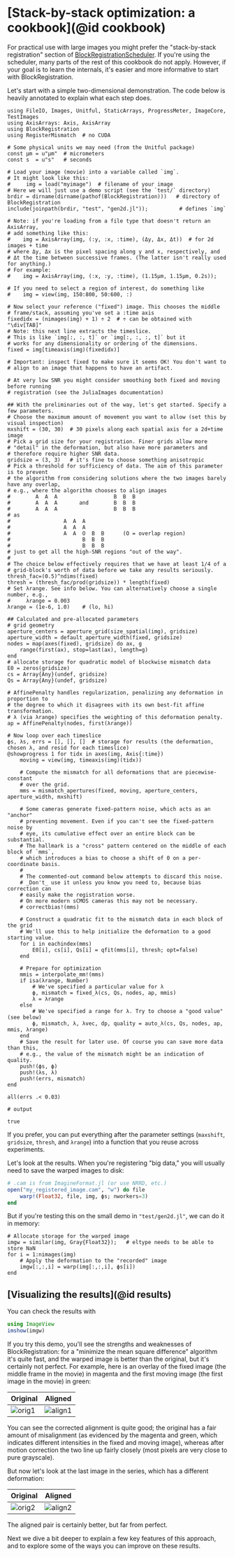 # [Stack-by-stack optimization: a cookbook](@id cookbook)

For practical use with large images you might prefer the "stack-by-stack registration"
section of
[BlockRegistrationScheduler](https://github.com/HolyLab/BlockRegistrationScheduler).
If you're using the scheduler, many parts of the rest of this cookbook
do not apply.
However, if your goal is to learn the internals, it's easier and more informative to start with BlockRegistration.

Let's start with a simple two-dimensional demonstration.
The code below is heavily annotated to explain what each step does.

```jldoctest cookbook; filter=[r"Planning.*", r"Progress.*"]
using FileIO, Images, Unitful, StaticArrays, ProgressMeter, ImageCore, TestImages
using AxisArrays: Axis, AxisArray
using BlockRegistration
using RegisterMismatch  # no CUDA

# Some physical units we may need (from the Unitful package)
const μm = u"μm"  # micrometers
const s  = u"s"   # seconds

# Load your image (movie) into a variable called `img`.
# It might look like this:
#     img = load("myimage")  # filename of your image
# Here we will just use a demo script (see the `test/` directory)
brdir = dirname(dirname(pathof(BlockRegistration)))   # directory of BlockRegistration
include(joinpath(brdir, "test", "gen2d.jl"));          # defines `img`

# Note: if you're loading from a file type that doesn't return an AxisArray,
# add something like this:
#    img = AxisArray(img, (:y, :x, :time), (Δy, Δx, Δt))  # for 2d images + time
# where Δy, Δx is the pixel spacing along y and x, respectively, and
# Δt the time between successive frames. (The latter isn't really used for anything.)
# For example:
#    img = AxisArray(img, (:x, :y, :time), (1.15μm, 1.15μm, 0.2s));

# If you need to select a region of interest, do something like
#    img = view(img, 150:800, 50:600, :)

# Now select your reference ("fixed") image. This chooses the middle
# frame/stack, assuming you've set a :time axis
fixedidx = (nimages(img) + 1) ÷ 2  # ÷ can be obtained with "\div[TAB]"
# Note: this next line extracts the timeslice.
# This is like `img[:, :, t]` or `img[:, :, :, t]` but it
# works for any dimensionality or ordering of the dimensions.
fixed = img[timeaxis(img)(fixedidx)]

# Important: inspect fixed to make sure it seems OK! You don't want to
# align to an image that happens to have an artifact.

# At very low SNR you might consider smoothing both fixed and moving before running
# registration (see the JuliaImages documentation)

## With the preliminaries out of the way, let's get started. Specify a few parameters.
# Choose the maximum amount of movement you want to allow (set this by visual inspection)
mxshift = (30, 30)  # 30 pixels along each spatial axis for a 2d+time image
# Pick a grid size for your registration. Finer grids allow more
# "detail" in the deformation, but also have more parameters and
# therefore require higher SNR data.
gridsize = (3, 3)   # it's fine to choose something anisotropic
# Pick a threshold for sufficiency of data. The aim of this parameter is to prevent
# the algorithm from considering solutions where the two images barely have any overlap,
# e.g., where the algorithm chooses to align images
#        A  A  A                  B  B  B
#        A  A  A       and        B  B  B
#        A  A  A                  B  B  B
# as
#                 A  A  A
#                 A  A  A
#                 A  A  O  B  B      (O = overlap region)
#                       B  B  B
#                       B  B  B
# just to get all the high-SNR regions "out of the way".
#
# The choice below effectively requires that we have at least 1/4 of a
# grid-block's worth of data before we take any results seriously.
thresh_fac=(0.5)^ndims(fixed)
thresh = (thresh_fac/prod(gridsize)) * length(fixed)
# Set λrange. See info below. You can alternatively choose a single number, e.g.,
#     λrange = 0.003
λrange = (1e-6, 1.0)    # (lo, hi)

## Calculated and pre-allocated parameters
# grid geometry
aperture_centers = aperture_grid(size_spatial(img), gridsize)
aperture_width = default_aperture_width(fixed, gridsize)
nodes = map(axes(fixed), gridsize) do ax, g
    range(first(ax), stop=last(ax), length=g)
end
# allocate storage for quadratic model of blockwise mismatch data
E0 = zeros(gridsize)
cs = Array{Any}(undef, gridsize)
Qs = Array{Any}(undef, gridsize)

# AffinePenalty handles regularization, penalizing any deformation in proportion to
# the degree to which it disagrees with its own best-fit affine transformation.
# λ (via λrange) specifies the weighting of this deformation penalty.
ap = AffinePenalty(nodes, first(λrange))

# Now loop over each timeslice
ϕs, λs, errs = [], [], []  # storage for results (the deformation, chosen λ, and resid for each timeslice)
@showprogress 1 for tidx in axes(img, Axis{:time})
    moving = view(img, timeaxis(img)(tidx))

    # Compute the mismatch for all deformations that are piecewise-constant
    # over the grid.
    mms = mismatch_apertures(fixed, moving, aperture_centers, aperture_width, mxshift)

    # Some cameras generate fixed-pattern noise, which acts as an "anchor"
    # preventing movement. Even if you can't see the fixed-pattern noise by
    # eye, its cumulative effect over an entire block can be substantial.
    # The hallmark is a "cross" pattern centered on the middle of each block of `mms`,
    # which introduces a bias to choose a shift of 0 on a per-coordinate basis.
    #
    # The commented-out command below attempts to discard this noise.
    # _Don't_ use it unless you know you need to, because bias correction can
    # easily make the registration worse.
    # On more modern sCMOS cameras this may not be necessary.
    # correctbias!(mms)

    # Construct a quadratic fit to the mismatch data in each block of the grid
    # We'll use this to help initialize the deformation to a good starting value.
    for i in eachindex(mms)
        E0[i], cs[i], Qs[i] = qfit(mms[i], thresh; opt=false)
    end

    # Prepare for optimization
    mmis = interpolate_mm!(mms)
    if isa(λrange, Number)
        # We've specified a particular value for λ
        ϕ, mismatch = fixed_λ(cs, Qs, nodes, ap, mmis)
        λ = λrange
    else
        # We've specified a range for λ. Try to choose a "good value" (see below)
        ϕ, mismatch, λ, λvec, dp, quality = auto_λ(cs, Qs, nodes, ap, mmis, λrange)
    end
    # Save the result for later use. Of course you can save more data than this,
    # e.g., the value of the mismatch might be an indication of quality.
    push!(ϕs, ϕ)
    push!(λs, λ)
    push!(errs, mismatch)
end

all(errs .< 0.03)

# output

true
```

If you prefer, you can put everything after the parameter settings
(`maxshift`, `gridsize`, `thresh`, and `λrange`) into a function that
you reuse across experiments.

Let's look at the results.
When you're registering "big data," you will usually need to save the warped images to disk:

```julia
# .cam is from ImagineFormat.jl (or use NRRD, etc.)
open("my_registered_image.cam", "w") do file
    warp!(Float32, file, img, ϕs; nworkers=3)
end
```

But if you're testing this on the small demo in `"test/gen2d.jl"`, we can do it in memory:

```jldoctest cookbook; filter="\".*"
# Allocate storage for the warped image
imgw = similar(img, Gray{Float32});   # eltype needs to be able to store NaN
for i = 1:nimages(img)
    # Apply the deformation to the "recorded" image
    imgw[:,:,i] = warp(img[:,:,i], ϕs[i])
end
```

## [Visualizing the results](@id results)

You can check the results with

```julia
using ImageView
imshow(imgw)
```

If you try this demo, you'll see the strengths and weaknesses of BlockRegistration:
for a "minimize the mean square difference" algorithm it's quite fast,
and the warped image is better than the original, but it's certainly not perfect.
For example, here is an overlay of the fixed image (the middle frame in the movie) in magenta and the first moving image (the first image in the movie) in green:

|  Original  |  Aligned  |
| ---------- | --------- |
| ![orig1](assets/original1.png) | ![align1](assets/aligned1.png) |

You can see the corrected alignment is quite good; the original has a fair amount of misalignment (as evidenced by the magenta and green, which indicates different intensities in the fixed and moving image), whereas after motion correction the two line up fairly closely (most pixels are very close to pure grayscale).

But now let's look at the last image in the series, which has a different deformation:

|  Original  |  Aligned  |
| ---------- | --------- |
| ![orig2](assets/original2.png) | ![align2](assets/aligned2.png) |

The aligned pair is certainly better, but far from perfect.

Next we dive a bit deeper to explain a few key features of this approach,
and to explore some of the ways you can improve on these results.
